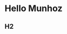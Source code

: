 # Hello Munhoz

## H2


<test-comp></test-comp>

<style lang="less">
@import './style.less';

h1 {
  color: @color1;
}
</style>
